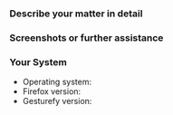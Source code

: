 <!-- Before opening a new issue, please read the contribution guideline on the right side
or here: https://github.com/Robbendebiene/Gesturefy/blob/master/CONTRIBUTING.md -->

### Describe your matter in detail
<!-- In case of an issue, please list the steps to reproduce the issue
and name the affected websites -->

### Screenshots or further assistance

### Your System
- Operating system:
- Firefox version:
- Gesturefy version:
